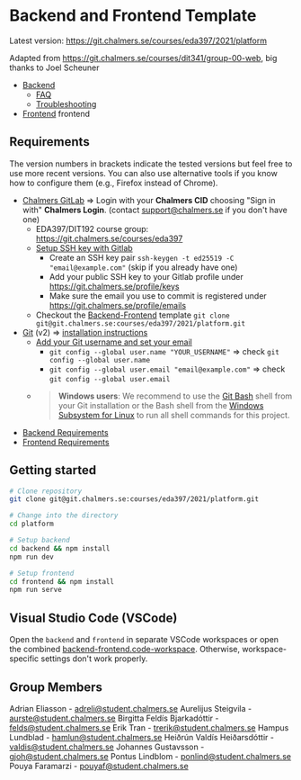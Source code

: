 # Backend and Frontend Template

Latest version: https://git.chalmers.se/courses/eda397/2021/platform

Adapted from https://git.chalmers.se/courses/dit341/group-00-web, big thanks to Joel Scheuner

* [Backend](./backend/README.md)
  * [FAQ](./backend/docs/FAQ.md)
  * [Troubleshooting](./backend/docs/TROUBLESHOOTING.md)
* [Frontend](./frontend/README.md) frontend

## Requirements

The version numbers in brackets indicate the tested versions but feel free to use more recent versions.
You can also use alternative tools if you know how to configure them (e.g., Firefox instead of Chrome).

* [Chalmers GitLab](https://git.chalmers.se/) => Login with your **Chalmers CID** choosing "Sign in with" **Chalmers Login**. (contact [support@chalmers.se](mailto:support@chalmers.se) if you don't have one)
  * EDA397/DIT192 course group: https://git.chalmers.se/courses/eda397
  * [Setup SSH key with Gitlab](https://docs.gitlab.com/ee/ssh/)
    * Create an SSH key pair `ssh-keygen -t ed25519 -C "email@example.com"` (skip if you already have one)
    * Add your public SSH key to your Gitlab profile under https://git.chalmers.se/profile/keys
    * Make sure the email you use to commit is registered under https://git.chalmers.se/profile/emails
  * Checkout the [Backend-Frontend](https://git.chalmers.se/courses/eda397/2021/platform) template `git clone git@git.chalmers.se:courses/eda397/2021/platform.git`
* [Git](https://git-scm.com/) (v2) => [installation instructions](https://www.atlassian.com/git/tutorials/install-git)
  * [Add your Git username and set your email](https://docs.gitlab.com/ce/gitlab-basics/start-using-git.html#add-your-git-username-and-set-your-email)
    * `git config --global user.name "YOUR_USERNAME"` => check `git config --global user.name`
    * `git config --global user.email "email@example.com"` => check `git config --global user.email`
  * > **Windows users**: We recommend to use the [Git Bash](https://www.atlassian.com/git/tutorials/git-bash) shell from your Git installation or the Bash shell from the [Windows Subsystem for Linux](https://docs.microsoft.com/en-us/windows/wsl/install-win10) to run all shell commands for this project.
* [Backend Requirements](./backend/README.md#Requirements)
* [Frontend Requirements](./frontend/README.md#Requirements)

## Getting started

```bash
# Clone repository
git clone git@git.chalmers.se:courses/eda397/2021/platform.git

# Change into the directory
cd platform

# Setup backend
cd backend && npm install
npm run dev

# Setup frontend
cd frontend && npm install
npm run serve
```

## Visual Studio Code (VSCode)

Open the `backend` and `frontend` in separate VSCode workspaces or open the combined [backend-frontend.code-workspace](./backend-frontend.code-workspace). Otherwise, workspace-specific settings don't work properly.

## Group Members
Adrian Eliasson - adreli@student.chalmers.se
Aurelijus Steigvila - aurste@student.chalmers.se
Birgitta Feldís Bjarkadóttir - felds@student.chalmers.se
Erik Tran - trerik@student.chalmers.se
Hampus Lundblad - hamlun@student.chalmers.se
Heiðrún Valdís Heiðarsdóttir - valdis@student.chalmers.se
Johannes Gustavsson - gjoh@student.chalmers.se
Pontus Lindblom - ponlind@student.chalmers.se
Pouya Faramarzi - pouyaf@student.chalmers.se

